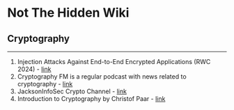 # Not The Hidden Wiki

## Cryptography
-----

1. Injection Attacks Against End-to-End Encrypted Applications (RWC 2024) - [link](https://www.youtube.com/watch?v=-M-E3uDS0t8)
2. Cryptography FM is a regular podcast with news related to cryptography - [link](https://www.cryptography.fm/)
3. JacksonInfoSec Crypto Channel - [link](https://www.youtube.com/@JacksonInfoSec)
4. Introduction to Cryptography by Christof Paar - [link](https://www.youtube.com/channel/UC1usFRN4LCMcfIV7UjHNuQg)
